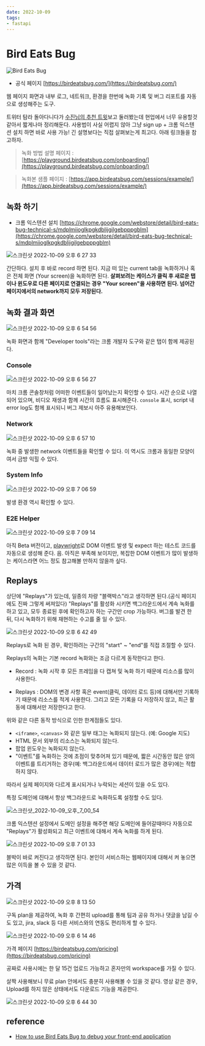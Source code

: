 ```yaml
---
date: 2022-10-09
tags: 
- fastapi
---
```


# Bird Eats Bug 

![Bird Eats Bug](https://user-images.githubusercontent.com/2231510/194751048-cf3c9b9a-bcf9-4a87-afbc-c5c7fafd2e2d.jpeg)

- 공식 페이지 [https://birdeatsbug.com/](https://birdeatsbug.com/)

웹 페이지 화면과 내부 로그, 네트워크, 환경을 한번에 녹화 기록 및 버그 리포트를 자동으로 생성해주는 도구.

트위터 탐라 돌아다니다가 [수진님의 추천 트윗](https://twitter.com/sujinleeme/status/1578324826552688641)보고 둘러봤는데 현업에서 너무 유용할것 같아서 짧게나마 정리해둔다. 사용법이 사실 어렵지 않아 그냥 sign up + 크롬 익스텐션 설치 하면 바로 사용 가능! 긴 설명보다는 직접 살펴보는게 최고다. 아래 링크들을 참고하자.


> 녹화 방법 설명 페이지 : [https://playground.birdeatsbug.com/onboarding/](https://playground.birdeatsbug.com/onboarding/)

> 녹화본 샘플 페이지 : [https://app.birdeatsbug.com/sessions/example/](https://app.birdeatsbug.com/sessions/example/)


## 녹화 하기

- 크롬 익스텐션 설치 [https://chrome.google.com/webstore/detail/bird-eats-bug-technical-s/mdplmiioglkpgkdblijgilgebpppgblm](https://chrome.google.com/webstore/detail/bird-eats-bug-technical-s/mdplmiioglkpgkdblijgilgebpppgblm)

![스크린샷 2022-10-09 오후 6 27 33](https://user-images.githubusercontent.com/2231510/194749079-55509866-7123-4e41-b8fa-2c51b16a6142.png)

간단하다. 설치 후 바로 record 하면 된다. 지금 떠 있는 current tab을 녹화하거나 혹은 전체 화면 (Your screen)을 녹화하면 된다. **살펴보려는 케이스가 클릭 후 새로운 탭이나 윈도우로 다른 페이지로 연결되는 경우 "Your screen"을 사용하면 된다. 넘어간 페이지에서의 network까지 모두 저장된다.**

## 녹화 결과 화면

![스크린샷 2022-10-09 오후 6 54 56](https://user-images.githubusercontent.com/2231510/194750239-1f1c2782-6f36-4a68-8689-7cdaa21075e6.png)

녹화 화면과 함께 "Developer tools"라는 크롬 개발자 도구와 같은 탭이 함께 제공된다. 

### Console

![스크린샷 2022-10-09 오후 6 56 27](https://user-images.githubusercontent.com/2231510/194750315-13278649-1563-4d63-a103-b864bf981abe.png)

마치 크롬 콘솔창처럼 어떠한 이벤트들이 일어났는지 확인할 수 있다. 시간 순으로 나열되어 있으며, 비디오 재생과 함께 시간의 흐름도 표시해준다. `console` 표시, script 내 error log도 함께 표시되니 버그 제보시 아주 유용해보인다. 

### Network

![스크린샷 2022-10-09 오후 6 57 10](https://user-images.githubusercontent.com/2231510/194750337-6a6f7e0a-e1d4-4b19-9ea5-829e501371e4.png)

녹화 중 발생한 network 이벤트들을 확인할 수 있다. 이 역시도 크롬과 동일한 모양이여서 금방 익힐 수 있다. 

### System Info

![스크린샷 2022-10-09 오후 7 06 59](https://user-images.githubusercontent.com/2231510/194750730-594135a2-bf63-48bd-a8f6-69c785f52b6a.png)

발생 환경 역시 확인할 수 있다.

### E2E Helper

![스크린샷 2022-10-09 오후 7 09 14](https://user-images.githubusercontent.com/2231510/194750843-2d1a3eaa-15cb-4230-aaba-66f2df72594f.png)

아직 Beta 버전이고, [playwright](https://playwright.dev/)로 DOM 이벤트 발생 및 expect 하는 테스트 코드를 자동으로 생성해 준다. 음. 아직은 부족해 보이지만, 복잡한 DOM 이벤트가 많이 발생하는 케이스라면 어느 정도 참고해볼 만하지 않을까 싶다.

## Replays 

상단에 "Replays"가 있는데, 일종의 차량 "블랙박스"라고 생각하면 된다.(공식 페이지에도 진짜 그렇게 써져있다) "Replays"를 활성화 시키면 백그라운드에서 계속 녹화를 하고 있고, 모두 종료된 후에 확인하고자 하는 구간만 crop 가능하다. 버그를 발견 한 뒤, 다시 녹화하기 위해 재현하는 수고를 줄 일 수 있다.


![스크린샷 2022-10-09 오후 6 42 49](https://user-images.githubusercontent.com/2231510/194749733-d19e33e0-ffa1-422a-9039-98b4015a1896.png)

Replays로 녹화 된 경우, 확인하려는 구간의 "start" ~ "end"를 직접 조절할 수 있다. 

Replays의 녹화는 기본 record 녹화와는 조금 다르게 동작한다고 한다. 

- Record : 녹화 시작 후 모든 프레임을 다 캡쳐 및 녹화 하기 때문에 리소스를 많이 사용한다.

- Replays : DOM의 변경 사항 혹은 event(클릭, 데이터 로드 등)에 대해서만 기록하기 때문에 리소스를 적게 사용한다. 그리고 모든 기록을 다 저장하지 않고, 최근 활동에 대해서만 저장한다고 한다. 

위와 같은 다른 동작 방식으로 인한 한계점들도 있다. 

- `<iframe>`, `<canvas>` 와 같은 일부 태그는 녹화되지 않는다. (예: Google 지도)
- HTML 문서 외부의 리소스는 녹화되지 않는다. 
- 팝업 윈도우는 녹화되지 않는다.
- "이벤트"를 녹화하는 것에 초점이 맞추어져 있기 때문에, 짧은 시간동안 많은 양의 이벤트를 트리거하는 경우(예: 백그라운드에서 데이터 로드가 많은 경우)에는 적합하지 않다. 

따라서 실제 페이지와 다르게 표시되거나 누락되는 세션이 있을 수도 있다. 

특정 도메인에 대해서 항상 백그라운드로 녹화하도록 설정할 수도 있다. 

![스크린샷_2022-10-09_오후_7_00_54](https://user-images.githubusercontent.com/2231510/194750507-5362d7a6-a72e-4981-bcd6-5f236facfc62.png)

크롬 익스텐션 설정에서 도메인 설정을 해주면 해당 도메인에 들어갈때마다 자동으로 "Replays"가 활성화되고 최근 이벤트에 대해서 계속 녹화를 하게 된다. 

![스크린샷 2022-10-09 오후 7 01 33](https://user-images.githubusercontent.com/2231510/194750532-137ccbad-4199-4856-b16a-01cd26a5100f.png)

블박이 바로 켜진다고 생각하면 된다. 본인이 서비스하는 웹페이지에 대해서 켜 놓으면 많은 이득을 볼 수 있을 것 같다. 


## 가격 

![스크린샷 2022-10-09 오후 8 13 50](https://user-images.githubusercontent.com/2231510/194753748-8882afef-cfde-426a-bd76-3f9bcf96b25f.png)


구독 plan을 제공하여, 녹화 후 간편히 upload를 통해 팀과 공유 하거나 댓글을 남길 수도 있고, jira, slack 등 다른 서비스와의 연동도 편리하게 할 수 있다. 

![스크린샷 2022-10-09 오후 6 14 46](https://user-images.githubusercontent.com/2231510/194748512-b04ddceb-af7b-4175-8a67-f3ba1c209af0.png)

가격 페이지 [https://birdeatsbug.com/pricing](https://birdeatsbug.com/pricing)

공짜로 사용시에는 한 달 15건 업로드 가능하고 혼자만의 workspace를 가질 수 있다. 

살짝 사용해보니 무료 plan 안에서도 충분히 사용해볼 수 있을 것 같다. 영상 같은 경우, Upload를 하지 않은 상태에서도 다운로드 기능을 제공한다. 

![스크린샷 2022-10-09 오후 6 44 30](https://user-images.githubusercontent.com/2231510/194749856-2bd82424-5560-416a-aa47-60a831e389f9.png) 


## reference 
- [How to use Bird Eats Bug to debug your front-end application](https://birdeatsbug.com/blog/how-to-use-bird-to-debug-front-end-application)
